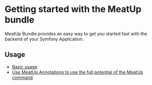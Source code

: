 Getting started with the MeatUp bundle
======================================

MeatUp Bundle provides an easy way to get you started fast with the backend of your Symfony Application.

Usage
-----

* [Basic usage](basic_usage.md)
* [Use MeatUp Annotations to use the full potential of the MeatUp command](annotations.md)
